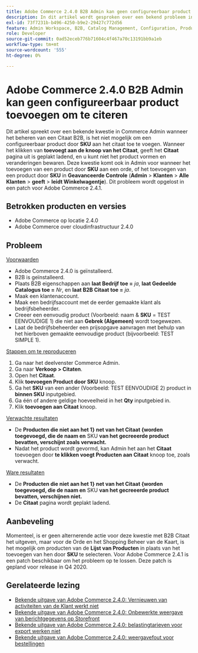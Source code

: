 ```yaml
---
title: Adobe Commerce 2.4.0 B2B Admin kan geen configureerbaar product toevoegen om te citeren
description: In dit artikel wordt gesproken over een bekend probleem in Commerce Admin bij het beheren van een B2B-offerte. Het is niet mogelijk een configureerbaar product door **SKU** aan het aanhalingsteken toe te voegen. Wanneer u op de knop **Toevoegen aan offerte** klikt, blijft de bewerkingspagina **Offerte** vastzitten en kunt u het product niet configureren en wijzigingen opslaan. Dit probleem doet zich ook voor in Admin wanneer u een product van **SKU** aan een bestelling toevoegt of een product van **SKU** in **Advanced Checkout** (**Admin**** amp;gt; **Klanten**** amp;gt; **Alle Klanten*** amp;gt; **Klant bewerken******). Dit probleem wordt opgelost in een patch voor Adobe Commerce 2.4.1.
exl-id: 73f7231b-b496-4250-b9e2-29427c772d56
feature: Admin Workspace, B2B, Catalog Management, Configuration, Products, Quotes
role: Developer
source-git-commit: 0ad52eceb776b71604c4f467a70c13191bb9a1eb
workflow-type: tm+mt
source-wordcount: '555'
ht-degree: 0%

---
```


# Adobe Commerce 2.4.0 B2B Admin kan geen configureerbaar product toevoegen om te citeren

Dit artikel spreekt over een bekende kwestie in Commerce Admin wanneer het beheren van een Citaat B2B, is het niet mogelijk om een configureerbaar product door **SKU** aan het citaat toe te voegen. Wanneer het klikken van **toevoegt aan de knoop van het Citaat**, geeft het **Citaat** pagina uit is geplakt ladend, en u kunt niet het product vormen en veranderingen bewaren. Deze kwestie komt ook in Admin voor wanneer het toevoegen van een product door **SKU** aan een orde, of het toevoegen van een product door **SKU** in **Geavanceerde Controle** (**Admin** > **Klanten** > **Alle Klanten** > **geeft** > **leidt Winkelwagentje**). Dit probleem wordt opgelost in een patch voor Adobe Commerce 2.4.1.

## Betrokken producten en versies

* Adobe Commerce op locatie 2.4.0
* Adobe Commerce over cloudinfrastructuur 2.4.0

## Probleem

<u> Voorwaarden </u>

* Adobe Commerce 2.4.0 is geïnstalleerd.
* B2B is geïnstalleerd.
* Plaats B2B eigenschappen aan **laat Bedrijf toe =** *ja*, **laat Gedeelde Catalogus toe =** *Nr*, en **laat B2B Citaat toe =** *ja*.
* Maak een klantenaccount.
* Maak een bedrijfsaccount met de eerder gemaakte klant als bedrijfsbeheerder.
* Creeer een eenvoudig product (Voorbeeld: naam &amp; **SKU** = TEST EENVOUDIGE 1) die niet aan **Gebrek (Algemeen)** wordt toegewezen.
* Laat de bedrijfsbeheerder een prijsopgave aanvragen met behulp van het hierboven gemaakte eenvoudige product (bijvoorbeeld: TEST SIMPLE 1).

<u> Stappen om te reproduceren </u>

1. Ga naar het deelvenster Commerce Admin.
1. Ga naar **Verkoop > Citaten**.
1. Open het **Citaat**.
1. Klik **toevoegen Product door SKU** knoop.
1. Ga het **SKU** van een ander (Voorbeeld: TEST EENVOUDIGE 2) product in **binnen SKU** inputgebied.
1. Ga één of andere geldige hoeveelheid in het **Qty** inputgebied in.
1. Klik **toevoegen aan Citaat** knoop.

<u> Verwachte resultaten </u>

* De **Producten die niet aan het 1} net van het Citaat {worden toegevoegd, die de naam en** SKU **van het gecreeerde product bevatten, verschijnt zoals verwacht.**
* Nadat het product wordt gevormd, kan Admin het aan het **Citaat** toevoegen door **te klikken voegt Producten aan Citaat** knoop toe, zoals verwacht.

<u> Ware resultaten </u>

* De **Producten die niet aan het 1} net van het Citaat {worden toegevoegd, die de naam en** SKU **van het gecreeerde product bevatten, verschijnen niet.**
* De **Citaat** pagina wordt geplakt ladend.

## Aanbeveling

Momenteel, is er geen alternerende actie voor deze kwestie met B2B Citaat het uitgeven, maar voor de Orde en het Shopping Beheer van de Kaart, is het mogelijk om producten van de **Lijst van Producten** in plaats van het toevoegen van hen door **SKU** te selecteren. Voor Adobe Commerce 2.4.1 is een patch beschikbaar om het probleem op te lossen. Deze patch is gepland voor release in Q4 2020.

## Gerelateerde lezing

* [Bekende uitgave van Adobe Commerce 2.4.0: Vernieuwen van activiteiten van de Klant werkt niet](/help/troubleshooting/miscellaneous/magento-2-4-0-refresh-on-customer-activities-does-not-work.md)
* [Bekende uitgave van Adobe Commerce 2.4.0: Onbewerkte weergave van berichtgegevens op Storefront](/help/troubleshooting/storefront/magento-2-4-0-issue-storefront-raw-message-data-display.md)
* [Bekende uitgave van Adobe Commerce 2.4.0: belastingtarieven voor export werken niet](/help/troubleshooting/miscellaneous/magento-2-4-0-known-issue-export-tax-rates-does-not-work.md)
* [Bekende uitgave van Adobe Commerce 2.4.0: weergavefout voor bestellingen](/help/troubleshooting/storefront/magento-2-4-0-known-issue-orders-display-error.md)
